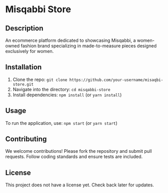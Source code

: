 # Misqabbi Store

## Description
An ecommerce platform dedicated to showcasing Misqabbi, a women-owned fashion brand specializing in made-to-measure pieces designed exclusively for women.

## Installation
1. Clone the repo: `git clone https://github.com/your-username/misaqbi-store.git`
2. Navigate into the directory: `cd misqabbi-store`
3. Install dependencies: `npm install` (or `yarn install`)

## Usage
To run the application, use: `npm start` (or `yarn start`)

## Contributing
We welcome contributions! Please fork the repository and submit pull requests. Follow coding standards and ensure tests are included.

## License
This project does not have a license yet. Check back later for updates.
